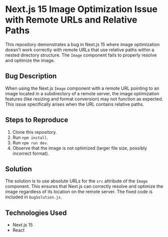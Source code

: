 # Next.js 15 Image Optimization Issue with Remote URLs and Relative Paths

This repository demonstrates a bug in Next.js 15 where image optimization doesn't work correctly with remote URLs that use relative paths within a nested directory structure.  The `Image` component fails to properly resolve and optimize the image.

## Bug Description
When using the Next.js `Image` component with a remote URL pointing to an image located in a subdirectory of a remote server, the image optimization features (like resizing and format conversion) may not function as expected.  This issue specifically arises when the URL contains relative paths. 

## Steps to Reproduce
1. Clone this repository.
2. Run `npm install`.
3. Run `npm run dev`.
4. Observe that the image is not optimized (larger file size, possibly incorrect format).

## Solution
The solution is to use absolute URLs for the `src` attribute of the `Image` component.  This ensures that Next.js can correctly resolve and optimize the image regardless of its location on the remote server.  The fixed code is included in `bugSolution.js`.

## Technologies Used
- Next.js 15
- React